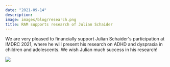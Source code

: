 ```yaml
---
date: "2021-09-14"
description: 
image: images/blog/research.png
title: RAM supports research of Julian Schaider
---
```


We are very pleased to financially support Julian Schaider's participation at IMDRC 2021, where he will present his research on ADHD and dyspraxia in children and adolescents. We wish Julian much success in his research!

![](/images/portfolio/home-schooling.png)